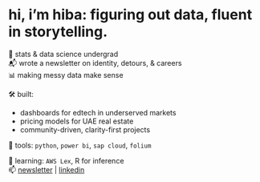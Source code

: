 # hi, i’m hiba: figuring out data, fluent in storytelling.

📍 stats & data science undergrad  
📬 wrote a newsletter on identity, detours, & careers  
📊 making messy data make sense

🛠️ built:
- dashboards for edtech in underserved markets  
- pricing models for UAE real estate  
- community-driven, clarity-first projects

🔧 tools: `python`, `power bi`, `sap cloud`, `folium`

🧠 learning: `AWS Lex`, R for inference  
📫 [newsletter](https://progressrundown.substack.com) | [linkedin](https://linkedin.com/in/hibaehsan)
